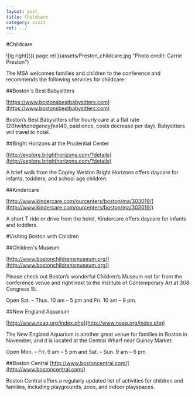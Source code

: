 ```yaml
---
layout: post
title: Childcare
category: visit
rel: ../
---
```



#Childcare

![lg right]({{ page.rel }}assets/Preston_childcare.jpg "Photo credit: Carrie Preston")

The MSA welcomes families and children to the conference and recommends the following services for childcare: 

##Boston's Best Babysitters

[https://www.bostonsbestbabysitters.com](https://www.bostonsbestbabysitters.com)

Boston’s Best Babysitters offer hourly care at a flat rate ($20) with an agency fee ($40, paid once, costs decrease per day). Babysitters will travel to hotel.

##Bright Horizons at the Prudential Center

[http://explore.brighthorizons.com/?details](http://explore.brighthorizons.com/?details)

A brief walk from the Copley Weston Bright Horizons offers daycare for infants, toddlers, and school age children.

##Kindercare

[http://www.kindercare.com/our­centers/boston/ma/303019/](http://www.kindercare.com/our­centers/boston/ma/303019/)

A short T ride or drive from the hotel, Kindercare offers daycare for infants and toddlers.

#Visiting Boston with Children

##Children's Museum

[http://www.bostonchildrensmuseum.org/](http://www.bostonchildrensmuseum.org/)

Please check out Boston’s wonderful Children’s Museum not far from the conference venue and right next to the Institute of Contemporary Art at 308 Congress St.
Open Sat. – Thus. 10 am – 5 pm and Fri. 10 am  – 9 pm. 

##New England Aquarium

[http://www.neaq.org/index.php](http://www.neaq.org/index.php)
The New England Aquarium is another great venue for families in Boston in November, and it is located at the Central Wharf near Quincy Market.

Open Mon. – Fri. 9 am – 5 pm and Sat. – Sun. 9 am – 6 pm. 

##Boston Central
[http://www.bostoncentral.com/](http://www.bostoncentral.com/)
Boston Central offers a regularly updated list of activities for children and families, including playgrounds, zoos, and indoor playspaces.